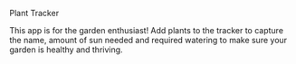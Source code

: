 Plant Tracker

This app is for the garden enthusiast! Add plants to the tracker to capture the name, amount of sun needed and required watering to make sure your garden is healthy and thriving.

